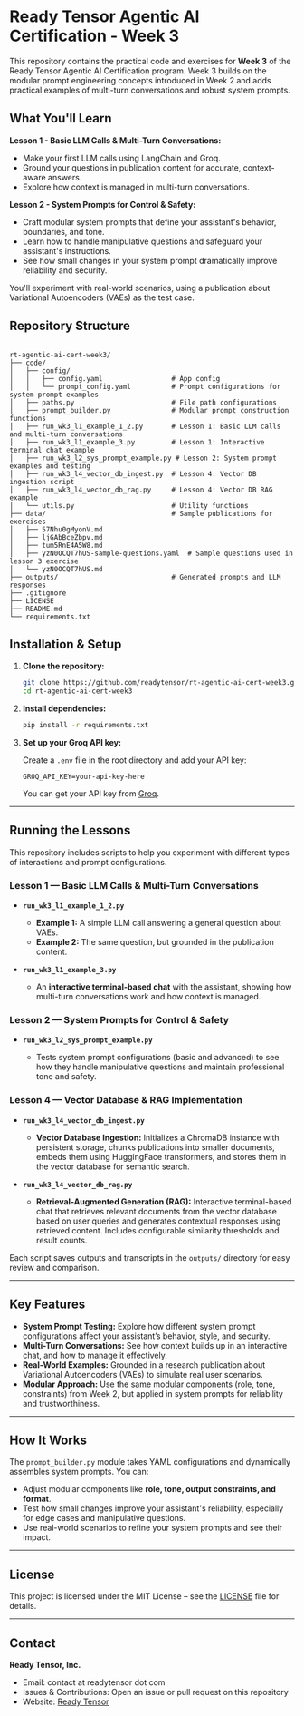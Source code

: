# Ready Tensor Agentic AI Certification - Week 3

This repository contains the practical code and exercises for **Week 3** of the Ready Tensor Agentic AI Certification program. Week 3 builds on the modular prompt engineering concepts introduced in Week 2 and adds practical examples of multi-turn conversations and robust system prompts.

## What You'll Learn

**Lesson 1 - Basic LLM Calls & Multi-Turn Conversations:**

- Make your first LLM calls using LangChain and Groq.
- Ground your questions in publication content for accurate, context-aware answers.
- Explore how context is managed in multi-turn conversations.

**Lesson 2 - System Prompts for Control & Safety:**

- Craft modular system prompts that define your assistant's behavior, boundaries, and tone.
- Learn how to handle manipulative questions and safeguard your assistant's instructions.
- See how small changes in your system prompt dramatically improve reliability and security.

You'll experiment with real-world scenarios, using a publication about Variational Autoencoders (VAEs) as the test case.

## Repository Structure

```

rt-agentic-ai-cert-week3/
├── code/
│   ├── config/
│   │   ├── config.yaml                 # App config
│   │   └── prompt_config.yaml          # Prompt configurations for system prompt examples
│   ├── paths.py                        # File path configurations
│   ├── prompt_builder.py               # Modular prompt construction functions
│   ├── run_wk3_l1_example_1_2.py       # Lesson 1: Basic LLM calls and multi-turn conversations
│   ├── run_wk3_l1_example_3.py         # Lesson 1: Interactive terminal chat example
│   ├── run_wk3_l2_sys_prompt_example.py # Lesson 2: System prompt examples and testing
│   ├── run_wk3_l4_vector_db_ingest.py  # Lesson 4: Vector DB ingestion script
│   ├── run_wk3_l4_vector_db_rag.py     # Lesson 4: Vector DB RAG example
│   └── utils.py                        # Utility functions
├── data/                               # Sample publications for exercises
│   ├── 57Nhu0gMyonV.md
│   ├── ljGAbBceZbpv.md
│   ├── tum5RnE4A5W8.md
│   ├── yzN0OCQT7hUS-sample-questions.yaml  # Sample questions used in lesson 3 exercise
│   └── yzN0OCQT7hUS.md
├── outputs/                            # Generated prompts and LLM responses
├── .gitignore
├── LICENSE
├── README.md
└── requirements.txt

```

## Installation & Setup

1. **Clone the repository:**

   ```bash
   git clone https://github.com/readytensor/rt-agentic-ai-cert-week3.git
   cd rt-agentic-ai-cert-week3
   ```

2. **Install dependencies:**

   ```bash
   pip install -r requirements.txt
   ```

3. **Set up your Groq API key:**

   Create a `.env` file in the root directory and add your API key:

   ```
   GROQ_API_KEY=your-api-key-here
   ```

   You can get your API key from [Groq](https://console.groq.com/).

---

## Running the Lessons

This repository includes scripts to help you experiment with different types of interactions and prompt configurations.

### Lesson 1 — Basic LLM Calls & Multi-Turn Conversations

- **`run_wk3_l1_example_1_2.py`**

  - **Example 1:** A simple LLM call answering a general question about VAEs.
  - **Example 2:** The same question, but grounded in the publication content.

- **`run_wk3_l1_example_3.py`**

  - An **interactive terminal-based chat** with the assistant, showing how multi-turn conversations work and how context is managed.

### Lesson 2 — System Prompts for Control & Safety

- **`run_wk3_l2_sys_prompt_example.py`**

  - Tests system prompt configurations (basic and advanced) to see how they handle manipulative questions and maintain professional tone and safety.

### Lesson 4 — Vector Database & RAG Implementation

- **`run_wk3_l4_vector_db_ingest.py`**

  - **Vector Database Ingestion:** Initializes a ChromaDB instance with persistent storage, chunks publications into smaller documents, embeds them using HuggingFace transformers, and stores them in the vector database for semantic search.

- **`run_wk3_l4_vector_db_rag.py`**

  - **Retrieval-Augmented Generation (RAG):** Interactive terminal-based chat that retrieves relevant documents from the vector database based on user queries and generates contextual responses using retrieved content. Includes configurable similarity thresholds and result counts.

Each script saves outputs and transcripts in the `outputs/` directory for easy review and comparison.

---

## Key Features

- **System Prompt Testing:** Explore how different system prompt configurations affect your assistant’s behavior, style, and security.
- **Multi-Turn Conversations:** See how context builds up in an interactive chat, and how to manage it effectively.
- **Real-World Examples:** Grounded in a research publication about Variational Autoencoders (VAEs) to simulate real user scenarios.
- **Modular Approach:** Use the same modular components (role, tone, constraints) from Week 2, but applied in system prompts for reliability and trustworthiness.

---

## How It Works

The `prompt_builder.py` module takes YAML configurations and dynamically assembles system prompts. You can:

- Adjust modular components like **role, tone, output constraints, and format**.
- Test how small changes improve your assistant's reliability, especially for edge cases and manipulative questions.
- Use real-world scenarios to refine your system prompts and see their impact.

---

## License

This project is licensed under the MIT License – see the [LICENSE](LICENSE) file for details.

---

## Contact

**Ready Tensor, Inc.**

- Email: contact at readytensor dot com
- Issues & Contributions: Open an issue or pull request on this repository
- Website: [Ready Tensor](https://readytensor.com)
